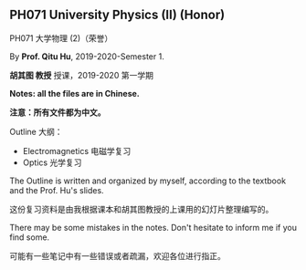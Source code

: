 ## PH071 University Physics (II) (Honor)

PH071 大学物理 (2)（荣誉）

By **Prof. Qitu Hu**, 2019-2020-Semester 1.

**胡其图 教授** 授课，2019-2020 第一学期

**Notes: all the files are in Chinese.**

**注意：所有文件都为中文。** 

Outline 大纲：

- Electromagnetics 电磁学复习
- Optics 光学复习

The Outline is written and organized by myself, according to the textbook and the Prof. Hu's slides.

这份复习资料是由我根据课本和胡其图教授的上课用的幻灯片整理编写的。

There may be some mistakes in the notes. Don't hesitate to inform me if you find some.

可能有一些笔记中有一些错误或者疏漏，欢迎各位进行指正。

